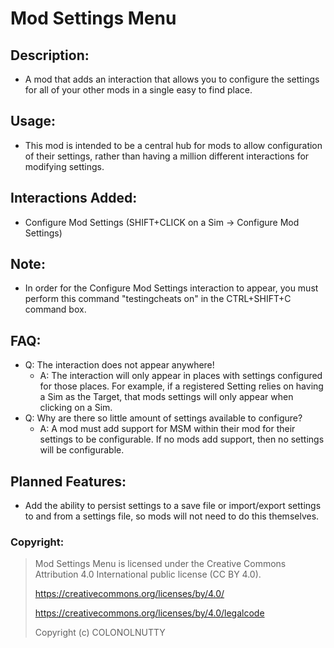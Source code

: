 # Mod Settings Menu

## Description:
- A mod that adds an interaction that allows you to configure the settings for all of your other mods in a single easy to find place.

## Usage:
- This mod is intended to be a central hub for mods to allow configuration of their settings, rather than having a million different interactions for modifying settings.

## Interactions Added:
- Configure Mod Settings (SHIFT+CLICK on a Sim -> Configure Mod Settings)

## Note:
- In order for the Configure Mod Settings interaction to appear, you must perform this command "testingcheats on" in the CTRL+SHIFT+C command box.

## FAQ:
- Q: The interaction does not appear anywhere!
  - A: The interaction will only appear in places with settings configured for those places. For example, if a registered Setting relies on having a Sim as the Target, that mods settings will only appear when clicking on a Sim.
- Q: Why are there so little amount of settings available to configure?
  - A: A mod must add support for MSM within their mod for their settings to be configurable. If no mods add support, then no settings will be configurable.

## Planned Features:
- Add the ability to persist settings to a save file or import/export settings to and from a settings file, so mods will not need to do this themselves.

### Copyright:

> Mod Settings Menu is licensed under the Creative Commons Attribution 4.0 International public license (CC BY 4.0).
>
> https://creativecommons.org/licenses/by/4.0/
> 
> https://creativecommons.org/licenses/by/4.0/legalcode
>
> Copyright (c) COLONOLNUTTY